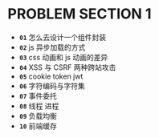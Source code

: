 # PROBLEM SECTION 1

<!-- https://segmentfault.com/a/1190000015916686 -->

* __`01`__ 怎么去设计一个组件封装
* __`02`__ js 异步加载的方式
* __`03`__ css 动画和 js 动画的差异
* __`04`__ XSS 与 CSRF 两种跨站攻击
* __`05`__ cookie token jwt
* __`06`__ 字符编码与字符集
* __`07`__ 事件委托
* __`08`__ 线程 进程
* __`09`__ 负载均衡
* __`10`__ 前端缓存